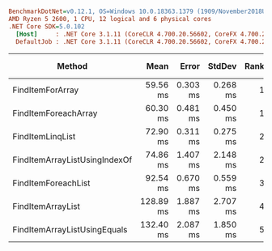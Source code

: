 ``` ini

BenchmarkDotNet=v0.12.1, OS=Windows 10.0.18363.1379 (1909/November2018Update/19H2)
AMD Ryzen 5 2600, 1 CPU, 12 logical and 6 physical cores
.NET Core SDK=5.0.102
  [Host]     : .NET Core 3.1.11 (CoreCLR 4.700.20.56602, CoreFX 4.700.20.56604), X64 RyuJIT
  DefaultJob : .NET Core 3.1.11 (CoreCLR 4.700.20.56602, CoreFX 4.700.20.56604), X64 RyuJIT


```
|                        Method |      Mean |    Error |   StdDev | Rank | Gen 0 | Gen 1 | Gen 2 | Allocated |
|------------------------------ |----------:|---------:|---------:|-----:|------:|------:|------:|----------:|
|              FindItemForArray |  59.56 ms | 0.303 ms | 0.268 ms |    1 |     - |     - |     - |         - |
|          FindItemForeachArray |  60.30 ms | 0.481 ms | 0.450 ms |    1 |     - |     - |     - |         - |
|              FindItemLinqList |  72.90 ms | 0.311 ms | 0.275 ms |    2 |     - |     - |     - |      88 B |
| FindItemArrayListUsingIndexOf |  74.86 ms | 1.407 ms | 2.148 ms |    2 |     - |     - |     - |         - |
|           FindItemForeachList |  92.54 ms | 0.670 ms | 0.559 ms |    3 |     - |     - |     - |         - |
|             FindItemArrayList | 128.89 ms | 1.887 ms | 2.707 ms |    4 |     - |     - |     - |      48 B |
|  FindItemArrayListUsingEquals | 132.40 ms | 2.087 ms | 1.850 ms |    5 |     - |     - |     - |      48 B |
